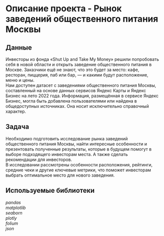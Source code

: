 # Описание проекта - Рынок заведений общественного питания Москвы

## Данные
Инвесторы из фонда «Shut Up and Take My Money» решили попробовать себя в новой области и открыть заведение общественного питания в Москве. Заказчики ещё не знают, что это будет за место: кафе, ресторан, пиццерия, паб или бар, — и какими будут расположение, меню и цены.<br>
Нам доступен датасет с заведениями общественного питания Москвы, составленный на основе данных сервисов Яндекс Карты и Яндекс Бизнес на лето 2022 года. Информация, размещённая в сервисе Яндекс Бизнес, могла быть добавлена пользователями или найдена в общедоступных источниках. Она носит исключительно справочный характер.

## Задача
Необходимо подготовить исследование рынка заведений общественного питания Москвы, найти интересные особенности и презентовать полученные результаты, которые в будущем помогут в выборе подходящего инвесторам места. А также сделать рекомендации для инвесторов.<br>
В исследовании рассмотрены особенности расположения, рейтинги, средние чеки и другие ключевые метрики, что поможет инвесторам выбрать оптимальное место для нового заведения.

## Используемые библиотеки
*pandas*<br>
*matplotlib*<br>
*seaborn* <br>
*plotly*<br>
*folium*<br>
*json*
